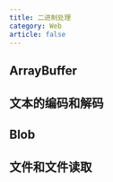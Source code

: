 ```yaml
---
title: 二进制处理
category: Web
article: false
---
```


## ArrayBuffer

## 文本的编码和解码

## Blob

## 文件和文件读取
